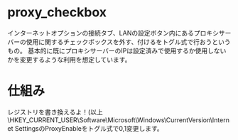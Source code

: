 # proxy_checkbox
インターネットオプションの接続タブ、LANの設定ボタン内にあるプロキシサーバーの使用に関するチェックボックスを外す、付けるをトグル式で行おうというもの。 基本的に既にプロキシサーバーのIPは設定済みで使用するか使用しないかを変更するような利用を想定しています。

# 仕組み
レジストリを書き換えるよ！(以上
\HKEY_CURRENT_USER\Software\Microsoft\Windows\CurrentVersion\Internet SettingsのProxyEnableをトグル式で0,1変更します。